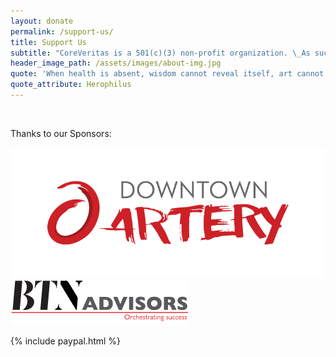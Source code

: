 ```yaml
---
layout: donate
permalink: /support-us/
title: Support Us
subtitle: "CoreVeritas is a 501(c)(3) non-profit organization. \_As such, your contribution is tax deductible. \_We THANK YOU for helping to make YOUR\_communities VIBRANT, GROWING, HEALTHY!"
header_image_path: /assets/images/about-img.jpg
quote: 'When health is absent, wisdom cannot reveal itself, art cannot manifest, strength cannot fight, wealth becomes useless, and intelligence cannot be applied.'
quote_attribute: Herophilus
---
```



&nbsp;

Thanks to our Sponsors:

![](/uploads/versions/downtown-artery---x----724-300x---.png)![](/uploads/versions/btn-advisors---x----285-72x---.jpg)

{% include paypal.html %}